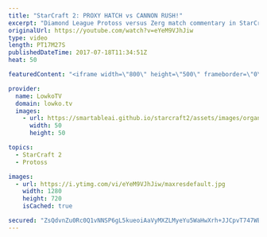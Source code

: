 ```yaml
---
title: "StarCraft 2: PROXY HATCH vs CANNON RUSH!"
excerpt: "Diamond League Protoss versus Zerg match commentary in StarCraft 2. Subscribe for more videos: http://lowko.tv/youtube Intense micro battles: https://goo.gl/8ofWqN  A very close match of Zerg versus Protoss where the Zerg decides to counter his opponents cheese with cheese of his own.  If you have an"
originalUrl: https://youtube.com/watch?v=eYeM9VJhJiw
type: video
length: PT17M27S
publishedDateTime: 2017-07-18T11:34:51Z
heat: 50

featuredContent: "<iframe width=\"800\" height=\"500\" frameborder=\"0\" src=\"https://www.youtube.com/embed/eYeM9VJhJiw\" allow=\"accelerometer; autoplay; encrypted-media; gyroscope; picture-in-picture\" allowfullscreen></iframe>"

provider:
  name: LowkoTV
  domain: lowko.tv
  images:
    - url: https://smartableai.github.io/starcraft2/assets/images/organizations/lowko.tv-50x50.jpg
      width: 50
      height: 50

topics:
  - StarCraft 2
  - Protoss

images:
  - url: https://i.ytimg.com/vi/eYeM9VJhJiw/maxresdefault.jpg
    width: 1280
    height: 720
    isCached: true

secured: "ZsQdvnZu0Rc0Q1vNNSP6gL5kueoiAaVyMXZLMyeYu5WaHwXrh+JJCpvT747WEDGu/BdSSmIZ5p2XZ1SjtE4KdBFwJ4YeKjxGzlYYD0okYDLsf0PFWBVs5TMOk7SEa6IBjrtF1FzziYXOeRecSdg6pCyKCni2LZB+SfN/ejhxlWqPdEjzF6W2x+/gQcVxpZtc2ZlMqft3PF40vOtuFnmMWWcfJdZxxkfovrSjbmyBTj5zOaznZueJ0FZ28B9hhM52GlhdWbpqsiLJrVpJyYWG+YCTphG3pCn3a2M/CrFICo4j7X7ZSTWA+zdbFpP2qPTDue9xn5GgJ9WIE/YtlOaECK15Hk4cPZgit7As45r9wvc5CVPYJxt7BFHJ6iP0MOIJJgRKAD9gR6Hye50/gUEuEjhiHalGON0q7HIk9ltj1R3sSpThls4Uu5JsT9uTHGzU;pQIZP8706ieNOAffx8smZA=="
---
```


